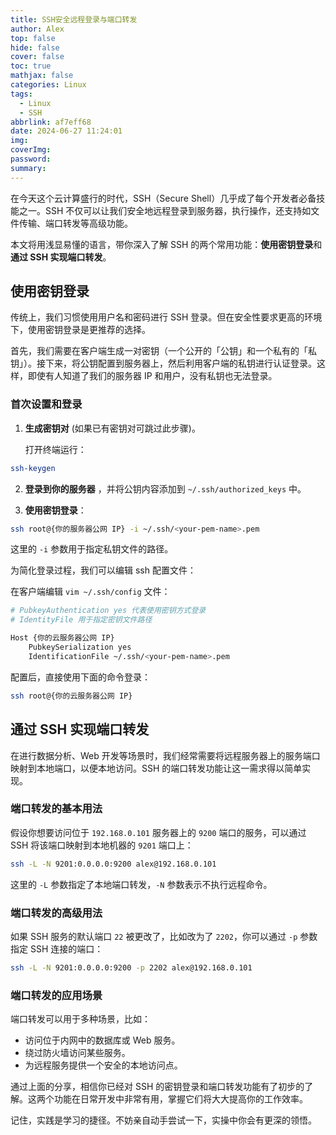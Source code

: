 ```yaml
---
title: SSH安全远程登录与端口转发
author: Alex
top: false
hide: false
cover: false
toc: true
mathjax: false
categories: Linux
tags:
  - Linux
  - SSH
abbrlink: af7eff68
date: 2024-06-27 11:24:01
img:
coverImg:
password:
summary:
---
```


在今天这个云计算盛行的时代，SSH（Secure Shell）几乎成了每个开发者必备技能之一。SSH 不仅可以让我们安全地远程登录到服务器，执行操作，还支持如文件传输、端口转发等高级功能。

本文将用浅显易懂的语言，带你深入了解 SSH 的两个常用功能：**使用密钥登录**和**通过 SSH 实现端口转发**。

## 使用密钥登录

传统上，我们习惯使用用户名和密码进行 SSH 登录。但在安全性要求更高的环境下，使用密钥登录是更推荐的选择。

首先，我们需要在客户端生成一对密钥（一个公开的「公钥」和一个私有的「私钥」）。接下来，将公钥配置到服务器上，然后利用客户端的私钥进行认证登录。这样，即使有人知道了我们的服务器 IP 和用户，没有私钥也无法登录。

### 首次设置和登录

1. **生成密钥对** (如果已有密钥对可跳过此步骤)。

   打开终端运行：

```bash
ssh-keygen
```

2. **登录到你的服务器** ，并将公钥内容添加到 `~/.ssh/authorized_keys` 中。

3. **使用密钥登录**：

```bash
ssh root@{你的服务器公网 IP} -i ~/.ssh/<your-pem-name>.pem
```

这里的  `-i` 参数用于指定私钥文件的路径。

为简化登录过程，我们可以编辑 ssh 配置文件：

在客户端编辑 `vim ~/.ssh/config` 文件：

```bash
# PubkeyAuthentication yes 代表使用密钥方式登录
# IdentityFile 用于指定密钥文件路径

Host {你的云服务器公网 IP}
    PubkeySerialization yes
    IdentificationFile ~/.ssh/<your-pem-name>.pem
```

配置后，直接使用下面的命令登录：

```bash
ssh root@{你的云服务器公网 IP}
```

## 通过 SSH 实现端口转发

在进行数据分析、Web 开发等场景时，我们经常需要将远程服务器上的服务端口映射到本地端口，以便本地访问。SSH 的端口转发功能让这一需求得以简单实现。

### 端口转发的基本用法

假设你想要访问位于 `192.168.0.101` 服务器上的 `9200` 端口的服务，可以通过 SSH 将该端口映射到本地机器的 `9201` 端口上：

```bash
ssh -L -N 9201:0.0.0.0:9200 alex@192.168.0.101
```

这里的 `-L` 参数指定了本地端口转发，`-N` 参数表示不执行远程命令。

### 端口转发的高级用法

如果 SSH 服务的默认端口 `22` 被更改了，比如改为了 `2202`，你可以通过 `-p` 参数指定 SSH 连接的端口：

```bash
ssh -L -N 9201:0.0.0.0:9200 -p 2202 alex@192.168.0.101
```

### 端口转发的应用场景

端口转发可以用于多种场景，比如：

- 访问位于内网中的数据库或 Web 服务。
- 绕过防火墙访问某些服务。
- 为远程服务提供一个安全的本地访问点。


通过上面的分享，相信你已经对 SSH 的密钥登录和端口转发功能有了初步的了解。这两个功能在日常开发中非常有用，掌握它们将大大提高你的工作效率。

记住，实践是学习的捷径。不妨亲自动手尝试一下，实操中你会有更深的领悟。